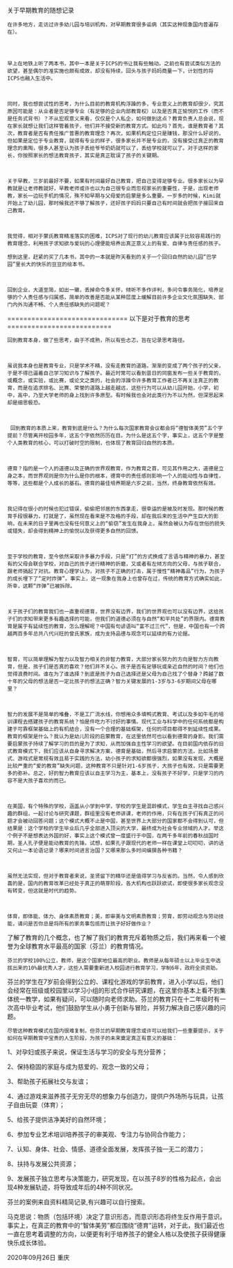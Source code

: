 关于早期教育的随想记录
 

    在许多地方，走访过许多幼儿园与培训机构，对早期教育很多诟病（其实这种现象国内普遍存在）。




    早上在地铁上听了两本书，其中一本是关于ICPS的书让我有些触动。之前也有尝试类似方法的欲望，甚至偶尔的准实施也颇有成效，却没有持续，回头与孩子妈妈商量一下，计划性的将ICPS也融入生活中。

 

    同时，我也想尝试性的思考，为什么目前的教育机构浮躁的多，专业意义上的教育却很少，究其原因可能是：从业者是否足够专业（有足够的企业内部教育权）以及是否真正愉悦的工作（而不是任务式背书）？不从宏观意义来看，仅仅是个人私企，如何做到这点？教育负责人总会说，现在家长就想让我们这样管着孩子，他们并不接受新的教育方式。如此吗？首先，谁是教育者？其次，教育者是否有责任推广普惠的教育理念？再次，如果机构定位只是赚钱，那没什么好说的，但如果是定位于专业教育，就得有专业的样子，很多家长并不是专业的，没有接受过真正的教育理念的熏陶，很多人甚至认为孩子丢给爷爷奶奶就可以了，丢给学校就可以了。对于这样的家长，你按照家长的想法教育孩子，其实是真正耽误了孩子的关键期。

 

    关于早教，三岁前最好不要，如果有时间最好自己教育，把自己变得足够专业。很多家长以为早教就是让老师教就好，早教老师或许也以为自己很专业而忽视家长的重要性，于是，出现老师教，家长一边玩手机的情况，殊不知早期与父母爱的启蒙是多么重要。一岁多的时候，Kimi就开始上了幼儿园，那时候我还不够了解孩子，还好孩子妈妈只要自己有时间就会把孩子接回来自己教育。

 

    我觉得，相对于蒙氏教育精准落实的困难，ICPS对了现行的幼儿教育应该属于比较容易践行的教育理念，利用孩子求知欲与爱玩的心理便能培养出真正意义上的有爱、自律与责任感的孩子。

    想到这里，赶紧的买了几本书，其中的一本就是昨天看到的关于一个回归自然的幼儿园“巴学园”里长大的快乐的豆豆的绘本书。

 

    回到企业，大道至简，如出一辙，丢掉命令多关怀，倾听不多作评判，多问令事务简化，培养足够的个人责任感与归属感，简单的改善是否能从某种层度上缓解目前许多企业文化氛围缺失、部门内外沟通不畅、个人责任感缺失的问题呢？

 

============================== 以下是对于教育的思考 ==========================

 

    回到教育本身，做了些思考，由于不成熟，所以有些忐忑，旨在记录思考路径。

 

    虽说我本身也是教育专业，只是学术不精，没有走教育的道路，渐渐的变成了两个孩子的父亲，于是不得已逼着自己学习知识与了解孩子。最近时常可以看到昔日的同窗发布一些关于教育的，或概念，或实验，或比赛，或论文之类的，社会的浮躁令许多教育工作者已不再关注真正的教育，而是在追求排名、比赛、荣誉的道路上越走越远，这些行为可以从幼儿园开始，小学，初中，高中，乃至大学老师的身上找到许多原型。有时候我也会对此类行为不以为然，但深思起来却是细思极恐。

 

     回到教育的本质上来，教育到底是什么？为什么每次国家教育会议都会将“德智体美劳”五个字提前？尽管离开校园多年，这五个字依然历历在目。为什么是这五个字，事实上，这五个字是整个人类教育的核心，可以打破时空的限制，也体现了教育回归自然的本质。

 

    德育？指的是一个人的道德以及正确的世界观教育，作为教育之首，可见其作用之大，道德是立身之本，而世界观则是你为什么是你的根本，德育中的责任感则影响一个人的能动性与自律性，等等，这些都是个人成长的基石。德育的最佳培养期是六岁之前，当然，终身教育依然有效。

 

    我记得在很小的时候也犯过错误，偷偷把邻居的东西拿走，很幸运的是被及时发现。那时候的教育手段很暴力，打就是了，虽然现在看来是不及格的手段，却在我后来的生活中产生巨大的影响，在未来的日子里再也没有任何意义上的“偷窃”发生在我身上，虽然会被认为存在世俗的损失或错失，却会得到精神上的愉悦以及获得更多自然的回馈。

 

    至于学校的教育，至今依然采取许多暴力手段，只是“打”的方式换成了言语与精神的暴力，甚至有的父母会联合学校，对自己的孩子进行精神的折磨，又或者有左倾方向的父母，与孩子联合，跟老师搞起了对抗。教育心理学认为，对孩子不正确的打击，属于慢性“精神毒品”行为，为孩子的成长埋下了“定时炸弹”。事实上，这一现象在我身上也曾存在过，传统的教育方式确实如此，所幸，这颗“炸弹”已被拆除。

    

    关于孩子们的教育我们也一直重视德育，世界没有边界，我们的世界观也可以没有边界，这给孩子们的求知带来更多有趣选择的可能，但我们的道德必须在与自然“和平共处”的界限内。德育教育是属于有延续性的教育，怎么理解呢？中国有句谚语叫“富不过三代”，但是，中国也有一个跨越两百多年总共八代兴旺的曾氏家族，成为支持品德与观念可以延续的有力论据。

 

    智育，可以简单理解为智力以及智力相关的非智力教育，大部分家长努力的方向是智力方向教育，但是，孩子们是否真的喜欢？他们并不关心。孩子是否有足够玩或亲近自然的时间？他们也觉得浪费时间。谁在为了谁选择？到底是孩子为自己选择还是父母为自己找了个替身？跨越了数十年的父母的想法是否一定比孩子的想法正确？智力关键发展的1-3岁与3-6岁期间父母在哪里？

 

    智力的发展不是简单的堆叠，不是工厂流水线，你想用众多填鸭式教育、考试以及多如牛毛的培训课程去搭建孩子的教育系统？怕是件吃力不讨好的事情。现代工业与科学中的任何系统都是构建于可靠框架基础上的有机结合，没有一个合理的基础框架，任何的项目都得不到延续性成果。教育的框架是什么？我认为是幼儿阶段的启蒙教育，在这里依然可也以看到德育的身影。我们需要启蒙孩子持续了解学习的目的是为了求知，从而加强自主性学习的欲望。在目前国内依存的旧式教育模式下，我们应该从自身寻求解决方案，德育是基础，然后寻求启蒙的方法，比如场景式、游戏式是常规有效且易于实践的方法，幼小孩子的求知欲都很强烈，如果没有发现，大概是比较严重的“爱的教育”缺失问题，这种教育不只是针对1-6岁孩子，大孩子也有效，只是需要更多的弥补。总之，好的智力教育应该以自主学习为主，基本上，没有孩子不好学，只是学习的内容不是大孩子喜欢的而已。

 

    在美国，有个特殊的学校，涵盖从小学到中学，学校的学生是混龄模式，学生自主寻找自己感兴趣的群组，一起讨论与研究课题，群组里没有老师讲课，老师的作用，只有在孩子们有真正的问题才会被动回答问题；这个模式大概不止是中国，甚至世界上大部分的国家都不会得到认可，但结果是：这个学校的学生毕业后几乎全部进入顶尖的大学，最终成为社会专业领域的人才。举这个例子不是想表达外国的好，事实上这个模式曾一度盛行于中国，在两千多年前的春秋战国时期，圣人孔子便是能动教育的先锋。试想，如果孔子跟现代的老师一样在课堂上叨叨叨，讲的话又何止一本论语记录？哪来时间进言治国？又哪来那么多时间编撰各种书籍？

 

    虽然无法实现，但对于教育者来说，圣贤留下的精华还是值得学习与反省的。当然，令人感到欣喜的是，国内的教育改革已经处于真正的萌芽阶段，各大机构也跃跃欲试，即使很多家长观念没有转变，但这就是时代的趋势。

 

    体育，即体能、体力、身体素质教育；美，即审美与文明素质教育；劳育，即劳动观念与劳动技能，请问是否你总是将所有的家务事包揽而让孩子好好做作业？

 

   了解了教育的几个概念，也了解了我们的教育充斥着物质之后，我们再来看一个被誉为全球教育水平最高的国家（芬兰）的教育情况。

 

    芬兰的学校100%公立，教师，是这个国家地位最高的职业。教师是从每年硕士以上毕业生中选拔出来的10%最优秀人才，这些人需要重新进入校园进行教育学习，学制6年，政府全资资助。

 

   芬兰的学生在7岁前会得到公立的、课程化游戏的学前教育，进入小学以后，他们会经常在班级或校园里以学习小组的形式合作研究课题，在这里你基本上看不到集体统一教学，如果有疑问，可以随时向老师求助。芬兰的教育只在十二年级时有一次高中毕业考试，他们鼓励学生从小勇于创新与冒险，并努力解决自己感兴趣的问题。

 

    尽管这种教育模式在国内很难复制，但芬兰的早期教育理念或许可以给我们一些重要提示，关于如何在早期教育中宝贵的人生阶段，为孩子的未来奠定真正有意义的基础：

1、对孕妇或孩子来说，保证生活与学习的安全与充分营养；

2、保持稳固的家庭与成为慈爱的、观念一致的父母；

3、帮助孩子拓展社交与友谊；

4、通过游戏来滋养孩子无穷无尽的想象力与创造力，提供户外场所与玩具，让孩子自由玩耍（体育）；

5、给孩子提供洁净美好的自然环境；

6、参加专业艺术培训培养孩子的审美观、专注力与协同合作能力；

7、认知、身体、社会、情感、道德全面发展，发挥孩子独一无二的潜力；

8、扶持与发展公共资源；

9、发展孩子独立思考与决策能力，研究发现，在以孩子8岁的性格为起点，会出现4种发展轨迹，将导致成年后的4种不同状况。

芬兰的案例来自资料精简记录,有兴趣可以自行搜索。

马克思说：物质（包括环境）决定了意识形态，而意识形态将终生反作用于意识。事实上，在真正的教育中的“智体美劳”都应围绕“德育”运转，对于此，我们最近也一直在思考着调整的方向，以便更有利于培养孩子的健全人格以及使孩子获得健康快乐成长体验。

2020年09月26日 重庆

